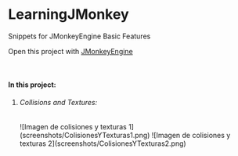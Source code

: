 LearningJMonkey
===============

Snippets for JMonkeyEngine Basic Features

Open this project with [JMonkeyEngine](http://jmonkeyengine.org/)

<br/><h4>In this project:</h4>
<ol>
  <li><h6>Collisions and Textures:</h6>
![Imagen de colisiones y texturas 1](screenshots/ColisionesYTexturas1.png)
![Imagen de colisiones y texturas 2](screenshots/ColisionesYTexturas2.png)
  </li>
</ol>